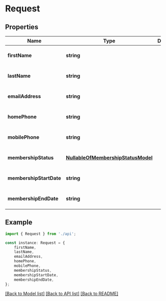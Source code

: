 # Request


## Properties

Name | Type | Description | Notes
------------ | ------------- | ------------- | -------------
**firstName** | **string** |  | [optional] [default to undefined]
**lastName** | **string** |  | [optional] [default to undefined]
**emailAddress** | **string** |  | [optional] [default to undefined]
**homePhone** | **string** |  | [optional] [default to undefined]
**mobilePhone** | **string** |  | [optional] [default to undefined]
**membershipStatus** | [**NullableOfMembershipStatusModel**](NullableOfMembershipStatusModel.md) |  | [optional] [default to undefined]
**membershipStartDate** | **string** |  | [optional] [default to undefined]
**membershipEndDate** | **string** |  | [optional] [default to undefined]

## Example

```typescript
import { Request } from './api';

const instance: Request = {
    firstName,
    lastName,
    emailAddress,
    homePhone,
    mobilePhone,
    membershipStatus,
    membershipStartDate,
    membershipEndDate,
};
```

[[Back to Model list]](../README.md#documentation-for-models) [[Back to API list]](../README.md#documentation-for-api-endpoints) [[Back to README]](../README.md)

